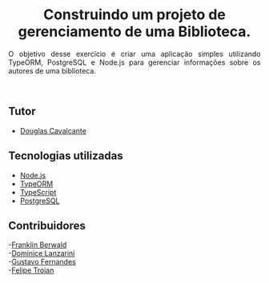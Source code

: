<h1 align="center">
  Construindo um projeto de gerenciamento de uma Biblioteca.
</h1>

<p align="justify">O objetivo desse exercício é criar uma aplicação simples utilizando TypeORM, PostgreSQL e Node.js para gerenciar informações sobre os autores de uma biblioteca.  </p> 


<br/>

## Tutor

- [Douglas Cavalcante](https://github.com/douglas-cavalcante)

##  Tecnologias utilizadas

- [Node.js](https://camo.githubusercontent.com/8477a50d7210f0f3bf15fbe5b44809296b75f2101a2927818599d72c8ea72cef/68747470733a2f2f696d672e736869656c64732e696f2f62616467652f6e6f64652e6a732d3644413535463f7374796c653d666f722d7468652d6261646765266c6f676f3d6e6f64652e6a73266c6f676f436f6c6f723d7768697465)
- [TypeORM](https://typeorm.io/)
- [TypeScript](https://www.typescriptlang.org/)
- [PostgreSQL](https://www.postgresql.org/)

##  Contribuidores

-[Franklin Berwald](https://github.com/frankberwald)
<br/>
-[Dominice Lanzarini](https://github.com/DominiceLanzarini) <img href="https://avatars.githubusercontent.com/u/175992376?v=4"/>
<br/>
-[Gustavo Fernandes](https://github.com/Gusstavosf)
<br/>
-[Felipe Trojan](https://github.com/fetrojan)
